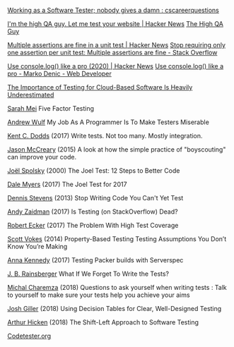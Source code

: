
[Working as a Software Tester; nobody gives a damn : cscareerquestions](https://old.reddit.com/r/cscareerquestions/comments/twrrxu/working_as_a_software_tester_nobody_gives_a_damn)

[I'm the high QA guy. Let me test your website | Hacker News](https://news.ycombinator.com/item?id=26042416)
[The High QA Guy](https://web.archive.org/web/20210217001006/http://www.highqaguy.com/)

[Multiple assertions are fine in a unit test | Hacker News](https://news.ycombinator.com/item?id=33479397)
[Stop requiring only one assertion per unit test: Multiple assertions are fine - Stack Overflow](https://stackoverflow.blog/2022/11/03/multiple-assertions-per-test-are-fine/)

[Use console.log() like a pro (2020) | Hacker News](https://news.ycombinator.com/item?id=26779800)
[Use console.log() like a pro - Marko Denic - Web Developer](https://markodenic.com/use-console-log-like-a-pro/)

[The Importance of Testing for Cloud-Based Software Is Heavily Underestimated](https://www.testmonitor.com/blog/the-importance-of-testing-for-cloud-based-software-is-heavily-underestimated)

[Sarah Mei](https://www.devmynd.com/blog/five-factor-testing/)
Five Factor Testing

[Andrew Wulf](http://thecodist.com/article/my_job_as_a_programmer_is_to_make_testers_miserable)
My Job As A Programmer Is To Make Testers Miserable

[Kent C. Dodds](https://kentcdodds.com/blog/write-tests)
(2017) Write tests. Not too many. Mostly integration.

[Jason McCreary](https://jason.pureconcepts.net/2015/01/are-you-a-boy-scout/)
(2015) A look at how the simple practice of "boyscouting" can improve your code.

[Joël Spolsky](https://www.joelonsoftware.com/2000/08/09/the-joel-test-12-steps-to-better-code/)
(2000) The Joel Test: 12 Steps to Better Code

[Dale Myers](https://myers.io/2017/04/04/the-joel-test-for-2017/)
(2017) The Joel Test for 2017

[Dennis Stevens](https://www.leadingagile.com/2013/09/stop-writing-code-cant-yet-test/)
(2013) Stop Writing Code You Can't Yet Test

[Andy Zaidman](https://azaidman.wordpress.com/2017/05/10/is-testing-on-stackoverflow-dead/)
(2017) Is Testing (on StackOverflow) Dead?

[Robert Ecker](https://dev.to/teamcoder/the-problem-with-high-test-coverage-4dh)
(2017) The Problem With High Test Coverage

[Scott Vokes](https://spin.atomicobject.com/2014/09/16/property-based-testing/)
(2014) Property-Based Testing
Testing Assumptions You Don’t Know You’re Making

[Anna Kennedy](http://annaken.github.io/testing-packer-builds-with-serverspec)
(2017) Testing Packer builds with Serverspec

[J. B. Rainsberger](http://blog.jbrains.ca/permalink/what-if-we-forget-to-write-the-tests)
What If We Forget To Write the Tests?

[Michal Charemza](https://charemza.name/blog/posts/methodologies/testing/questions-to-ask-yourself-when-writing-tests/)
(2018) Questions to ask yourself when writing tests : Talk to yourself to make sure your tests help you achieve your aims

[Josh Giller](https://www.stickyminds.com/article/using-decision-tables-clear-well-designed-testing)
(2018) Using Decision Tables for Clear, Well-Designed Testing

[Arthur Hicken](https://www.stickyminds.com/article/shift-left-approach-software-testing)
(2018) The Shift-Left Approach to Software Testing

[Codetester.org](https://codetester.org/)
